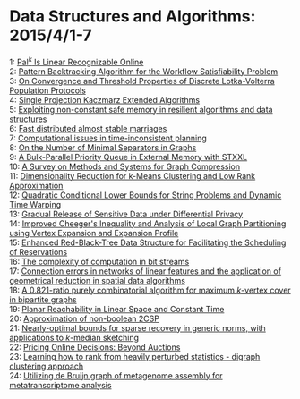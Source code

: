 # Data Structures and Algorithms: 2015/4/1-7  
1: [$\mathrm{Pal}^k$ Is Linear Recognizable Online](https://doi.org/10.48550/arXiv.1404.5244)  
2: [Pattern Backtracking Algorithm for the Workflow Satisfiability Problem](https://doi.org/10.48550/arXiv.1412.7834)  
3: [On Convergence and Threshold Properties of Discrete Lotka-Volterra  Population Protocols](https://doi.org/10.48550/arXiv.1503.09168)  
4: [Single Projection Kaczmarz Extended Algorithms](https://doi.org/10.48550/arXiv.1504.00231)  
5: [Exploiting non-constant safe memory in resilient algorithms and data  structures](https://doi.org/10.48550/arXiv.1305.3828)  
6: [Fast distributed almost stable marriages](https://doi.org/10.48550/arXiv.1408.2782)  
7: [Computational issues in time-inconsistent planning](https://doi.org/10.48550/arXiv.1411.7472)  
8: [On the Number of Minimal Separators in Graphs](https://doi.org/10.48550/arXiv.1503.01203)  
9: [A Bulk-Parallel Priority Queue in External Memory with STXXL](https://doi.org/10.48550/arXiv.1504.00545)  
10: [A Survey on Methods and Systems for Graph Compression](https://doi.org/10.48550/arXiv.1504.00616)  
11: [Dimensionality Reduction for k-Means Clustering and Low Rank  Approximation](https://doi.org/10.48550/arXiv.1410.6801)  
12: [Quadratic Conditional Lower Bounds for String Problems and Dynamic Time  Warping](https://doi.org/10.48550/arXiv.1502.01063)  
13: [Gradual Release of Sensitive Data under Differential Privacy](https://doi.org/10.48550/arXiv.1504.00429)  
14: [Improved Cheeger's Inequality and Analysis of Local Graph Partitioning  using Vertex Expansion and Expansion Profile](https://doi.org/10.48550/arXiv.1504.00686)  
15: [Enhanced Red-Black-Tree Data Structure for Facilitating the Scheduling  of Reservations](https://doi.org/10.48550/arXiv.1504.00785)  
16: [The complexity of computation in bit streams](https://doi.org/10.48550/arXiv.1504.00834)  
17: [Connection errors in networks of linear features and the application of  geometrical reduction in spatial data algorithms](https://doi.org/10.48550/arXiv.1101.5410)  
18: [A 0.821-ratio purely combinatorial algorithm for maximum $k$-vertex  cover in bipartite graphs](https://doi.org/10.48550/arXiv.1409.6952)  
19: [Planar Reachability in Linear Space and Constant Time](https://doi.org/10.48550/arXiv.1411.5867)  
20: [Approximation of non-boolean 2CSP](https://doi.org/10.48550/arXiv.1504.00681)  
21: [Nearly-optimal bounds for sparse recovery in generic norms, with  applications to $k$-median sketching](https://doi.org/10.48550/arXiv.1504.01076)  
22: [Pricing Online Decisions: Beyond Auctions](https://doi.org/10.48550/arXiv.1504.01093)  
23: [Learning how to rank from heavily perturbed statistics - digraph  clustering approach](https://doi.org/10.48550/arXiv.1504.01118)  
24: [Utilizing de Bruijn graph of metagenome assembly for metatranscriptome  analysis](https://doi.org/10.48550/arXiv.1504.01304)  
